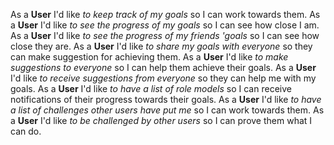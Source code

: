 As a **User** I'd like _to keep track of my goals_ so I can work towards them.
As a **User** I'd like _to see the progress of my goals_ so I can see how close I am.
As a **User** I'd like _to see the progress of my friends 'goals_ so I can see how close they are.
As a **User** I'd like _to share my goals with everyone_ so they can make suggestion for achieving them.
As a **User** I'd like _to make suggestions to everyone_ so I can help them achieve their goals.
As a **User** I'd like _to receive suggestions from everyone_ so they can help me with my goals.
As a **User** I'd like _to have a list of role models_ so I can receive notifications of their progress towards their goals.
As a **User** I'd like _to have a list of challenges other users have put me_ so I can work towards them.
As a **User** I'd like _to be challenged by other users_ so I can prove them what I can do.
